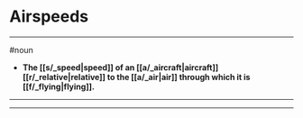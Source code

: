 # Airspeeds
---
#noun
- **The [[s/_speed|speed]] of an [[a/_aircraft|aircraft]] [[r/_relative|relative]] to the [[a/_air|air]] through which it is [[f/_flying|flying]].**
---
---
